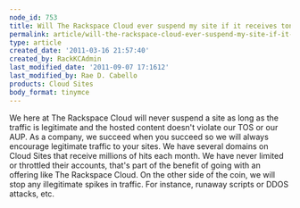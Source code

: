 ```yaml
---
node_id: 753
title: Will The Rackspace Cloud ever suspend my site if it receives tons of visitors?
permalink: article/will-the-rackspace-cloud-ever-suspend-my-site-if-it-receives-tons-of-visitors
type: article
created_date: '2011-03-16 21:57:40'
created_by: RackKCAdmin
last_modified_date: '2011-09-07 17:1612'
last_modified_by: Rae D. Cabello
products: Cloud Sites
body_format: tinymce
---
```


We here at The Rackspace Cloud will never suspend a site as long as the
traffic is legitimate and the hosted content doesn't violate our TOS or
our AUP. As a company, we succeed when you succeed so we will always
encourage legitimate traffic to your sites. We have several domains on
Cloud Sites that receive millions of hits each month. We have never
limited or throttled their accounts, that's part of the benefit of going
with an offering like The Rackspace Cloud. On the other side of the
coin, we will stop any illegitimate spikes in traffic. For instance,
runaway scripts or DDOS attacks, etc.

